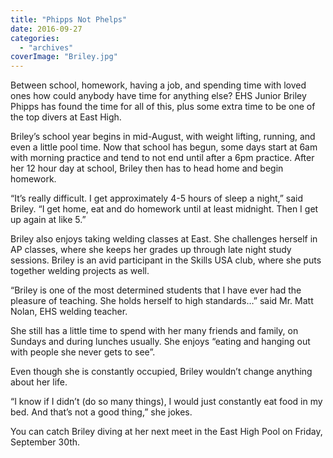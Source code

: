 ```yaml
---
title: "Phipps Not Phelps"
date: 2016-09-27
categories: 
  - "archives"
coverImage: "Briley.jpg"
---
```


Between school, homework, having a job, and spending time with loved ones how could anybody have time for anything else? EHS Junior Briley Phipps has found the time for all of this, plus some extra time to be one of the top divers at East High.

Briley’s school year begins in mid-August, with weight lifting, running, and even a little pool time. Now that school has begun, some days start at 6am with morning practice and tend to not end until after a 6pm practice. After her 12 hour day at school, Briley then has to head home and begin homework.

“It’s really difficult. I get approximately 4-5 hours of sleep a night,” said Briley. “I get home, eat and do homework until at least midnight. Then I get up again at like 5.”

Briley also enjoys taking welding classes at East. She challenges herself in AP classes, where she keeps her grades up through late night study sessions. Briley is an avid participant in the Skills USA club, where she puts together welding projects as well.

“Briley is one of the most determined students that I have ever had the pleasure of teaching. She holds herself to high standards…” said Mr. Matt Nolan, EHS welding teacher.

She still has a little time to spend with her many friends and family, on Sundays and during lunches usually. She enjoys “eating and hanging out with people she never gets to see”.

Even though she is constantly occupied, Briley wouldn’t change anything about her life.

“I know if I didn’t (do so many things), I would just constantly eat food in my bed. And that’s not a good thing,” she jokes.

You can catch Briley diving at her next meet in the East High Pool on Friday, September 30th.
